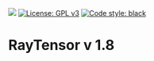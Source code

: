 ![](https://img.shields.io/badge/Python-3776AB?style=for-the-badge&logo=python&logoColor=white)
[![License: GPL v3](https://img.shields.io/badge/License-GPLv3-blue.svg)](https://www.gnu.org/licenses/gpl-3.0)
[![Code style: black](https://img.shields.io/badge/code%20style-black-000000.svg)](https://github.com/psf/black)
# RayTensor v 1.8
